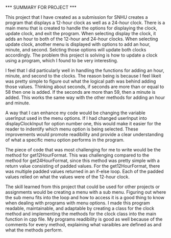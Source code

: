 *** SUMMARY FOR PROJECT ***

This project that I have created as a submission for SNHU creates a program that displays a 12-hour clock as well as a 24-hour clock.
There is a main menu that is created to handle the options for displaying the clock, update clock, and exit the program. When selecting display the clock,
it adds an hour to both of the 12-hour and 24-hour clocks. When selecting update clock, another menu is displayed with options to add an hour, minute, and
second. Selcting those options will update both clocks accordingly. The problem this project is solving is how to update a clock using a program, which I
found to be very interesting.

I feel that I did particularly well in handling the functions for adding an hour, minute, and second to the clocks. The reason 
being is because I feel likeit was pretty simple to figure out what the logical path was behind adding those values. Thinking about seconds, if seconds are 
more than or equal to 58 then one is added. If the seconds are more than 59, then a minute is added. This works the same way with the other methods for adding
an hour and minute.

A way that I can enhance my code would be changing the variable userInput used in the menu options. If I had changed userInput into displayClockInput for option
number one, this would make it easier for the reader to indentify which menu option is being selected. These improvements would promote readibility and provide
a clear understanding of what a specific menu option performs in the program. 

The piece of code that was most challenging for me to write would be the method for
get12HourFormat. This was challenging compared to the method for get24HourFormat, since this method was pretty simple with a return value consisting of padded
values. For the get12HourFormat, there was multiple padded values returned in an if-else loop. Each of the padded values relied on what the values were of the
12-hour clock. 

The skill learned from this project that could be used for other projects or assignments would be creating a menu with a sub menu. Figuring out
where the sub menu fits into the loop and how to access it is a good thing to know when dealing with programs with menu options. I made this program readable,
maintainable, and adaptable by creating a class for the clock method and implementing the methods for the clock class into the main function in cpp file.
My programs readibility is good as well because of the comments for every method, explaining what varaibles are defined as and what the methods perform.
